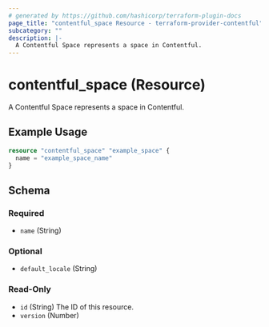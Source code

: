 ```yaml
---
# generated by https://github.com/hashicorp/terraform-plugin-docs
page_title: "contentful_space Resource - terraform-provider-contentful"
subcategory: ""
description: |-
  A Contentful Space represents a space in Contentful.
---
```


# contentful_space (Resource)

A Contentful Space represents a space in Contentful.

## Example Usage

```terraform
resource "contentful_space" "example_space" {
  name = "example_space_name"
}
```

<!-- schema generated by tfplugindocs -->
## Schema

### Required

- `name` (String)

### Optional

- `default_locale` (String)

### Read-Only

- `id` (String) The ID of this resource.
- `version` (Number)
